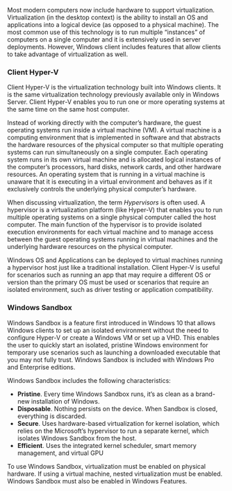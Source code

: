 Most modern computers now include hardware to support virtualization. Virtualization (in the desktop context) is the ability to install an OS and applications into a logical device (as opposed to a physical machine). The most common use of this technology is to run multiple “instances” of computers on a single computer and it is extensively used in server deployments. However, Windows client includes features that allow clients to take advantage of virtualization as well.

### Client Hyper-V

Client Hyper-V is the virtualization technology built into Windows clients. It is the same virtualization technology previously available only in Windows Server. Client Hyper-V enables you to run one or more operating systems at the same time on the same host computer.

Instead of working directly with the computer’s hardware, the guest operating systems run inside a virtual machine (VM). A virtual machine is a computing environment that is implemented in software and that abstracts the hardware resources of the physical computer so that multiple operating systems can run simultaneously on a single computer. Each operating system runs in its own virtual machine and is allocated logical instances of the computer’s processors, hard disks, network cards, and other hardware resources. An operating system that is running in a virtual machine is unaware that it is executing in a virtual environment and behaves as if it exclusively controls the underlying physical computer’s hardware.

When discussing virtualization, the term *Hypervisors* is often used. A hypervisor is a virtualization platform (like Hyper-V) that enables you to run multiple operating systems on a single physical computer called the host computer. The main function of the hypervisor is to provide isolated execution environments for each virtual machine and to manage access between the guest operating systems running in virtual machines and the underlying hardware resources on the physical computer.

Windows OS and Applications can be deployed to virtual machines running a hypervisor host just like a traditional installation. Client Hyper-V is useful for scenarios such as running an app that may require a different OS or version than the primary OS must be used or scenarios that require an isolated environment, such as driver testing or application compatibility.

### Windows Sandbox

Windows Sandbox is a feature first introduced in Windows 10 that allows Windows clients to set up an isolated environment without the need to configure Hyper-V or create a Windows VM or set up a VHD. This enables the user to quickly start an isolated, pristine Windows environment for temporary use scenarios such as launching a downloaded executable that you may not fully trust. Windows Sandbox is included with Windows Pro and Enterprise editions.

Windows Sandbox includes the following characteristics:

 -  **Pristine**. Every time Windows Sandbox runs, it’s as clean as a brand-new installation of Windows.
 -  **Disposable**. Nothing persists on the device. When Sandbox is closed, everything is discarded.
 -  **Secure**. Uses hardware-based virtualization for kernel isolation, which relies on the Microsoft’s hypervisor to run a separate kernel, which isolates Windows Sandbox from the host.
 -  **Efficient**. Uses the integrated kernel scheduler, smart memory management, and virtual GPU

To use Windows Sandbox, virtualization must be enabled on physical hardware. If using a virtual machine, nested virtualization must be enabled. Windows Sandbox must also be enabled in Windows Features.
